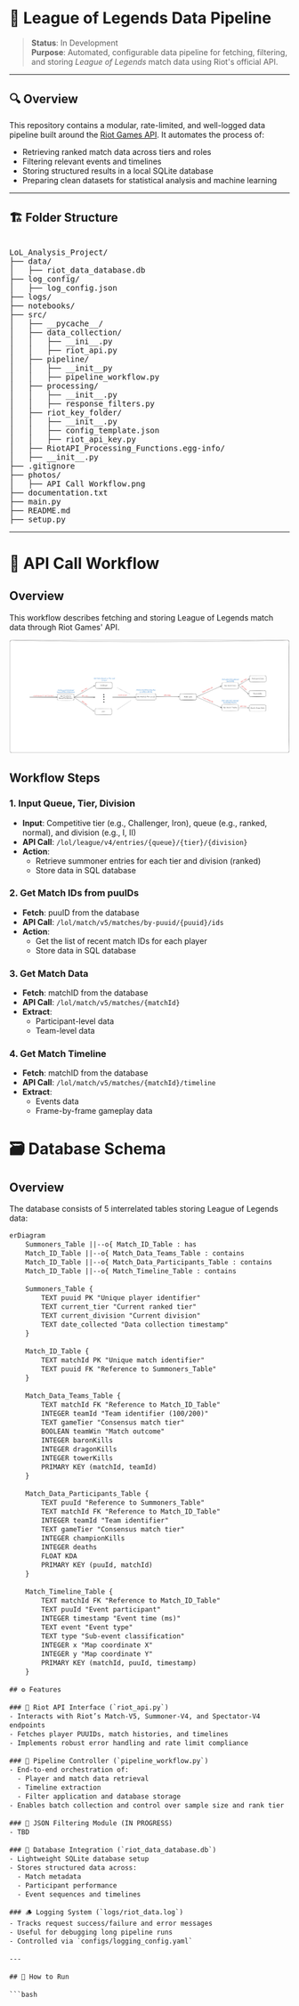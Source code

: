 # 🧩 League of Legends Data Pipeline

> **Status**: In Development  
> **Purpose**: Automated, configurable data pipeline for fetching, filtering, and storing *League of Legends* match data using Riot's official API.

---

## 🔍 Overview

This repository contains a modular, rate-limited, and well-logged data pipeline built around the [Riot Games API](https://developer.riotgames.com/). It automates the process of:

- Retrieving ranked match data across tiers and roles
- Filtering relevant events and timelines
- Storing structured results in a local SQLite database
- Preparing clean datasets for statistical analysis and machine learning

---

## 🏗️ Folder Structure

<pre>

LoL_Analysis_Project/
├── data/
│   ├── riot_data_database.db
├── log_config/
│   ├── log_config.json
├── logs/
├── notebooks/
├── src/
│   ├── __pycache__/
│   ├── data_collection/
│   │   ├── __ini__.py
│   │   ├── riot_api.py
│   ├── pipeline/
│   │   ├── __init__py
│   │   ├── pipeline_workflow.py
│   ├── processing/
│   │   ├── __init__.py
│   │   ├── response_filters.py
│   ├── riot_key_folder/
│   │   ├── __init__.py
│   │   ├── config_template.json
│   │   ├── riot_api_key.py
│   ├── RiotAPI_Processing_Functions.egg-info/
│   ├── __init__.py
├── .gitignore
├── photos/
│   ├── API Call Workflow.png
├── documentation.txt
├── main.py
├── README.md
├── setup.py
</pre>
---

# 🔁 API Call Workflow

## Overview
This workflow describes fetching and storing League of Legends match data through Riot Games' API.

![API Call Workflow](photos/API_Call_Workflow.png)

## Workflow Steps

### 1. Input Queue, Tier, Division
- **Input**: Competitive tier (e.g., Challenger, Iron), queue (e.g., ranked, normal), and division (e.g., I, II)
- **API Call**: `/lol/league/v4/entries/{queue}/{tier}/{division}`
- **Action**: 
  - Retrieve summoner entries for each tier and division (ranked)
  - Store data in SQL database

### 2. Get Match IDs from puuIDs
- **Fetch**: puuID from the database
- **API Call**: `/lol/match/v5/matches/by-puuid/{puuid}/ids`
- **Action**: 
  - Get the list of recent match IDs for each player
  - Store data in SQL database

### 3. Get Match Data
- **Fetch**: matchID from the database
- **API Call**: `/lol/match/v5/matches/{matchId}`
- **Extract**: 
  - Participant-level data
  - Team-level data

### 4. Get Match Timeline
- **Fetch**: matchID from the database
- **API Call**: `/lol/match/v5/matches/{matchId}/timeline`
- **Extract**: 
  - Events data
  - Frame-by-frame gameplay data

# 🗃️ Database Schema

## Overview
The database consists of 5 interrelated tables storing League of Legends data:

```mermaid
erDiagram
    Summoners_Table ||--o{ Match_ID_Table : has
    Match_ID_Table ||--o{ Match_Data_Teams_Table : contains
    Match_ID_Table ||--o{ Match_Data_Participants_Table : contains
    Match_ID_Table ||--o{ Match_Timeline_Table : contains

    Summoners_Table {
        TEXT puuid PK "Unique player identifier"
        TEXT current_tier "Current ranked tier"
        TEXT current_division "Current division"
        TEXT date_collected "Data collection timestamp"
    }

    Match_ID_Table {
        TEXT matchId PK "Unique match identifier"
        TEXT puuid FK "Reference to Summoners_Table"
    }

    Match_Data_Teams_Table {
        TEXT matchId FK "Reference to Match_ID_Table"
        INTEGER teamId "Team identifier (100/200)"
        TEXT gameTier "Consensus match tier"
        BOOLEAN teamWin "Match outcome"
        INTEGER baronKills
        INTEGER dragonKills
        INTEGER towerKills
        PRIMARY KEY (matchId, teamId)
    }

    Match_Data_Participants_Table {
        TEXT puuId "Reference to Summoners_Table"
        TEXT matchId FK "Reference to Match_ID_Table"
        INTEGER teamId "Team identifier"
        TEXT gameTier "Consensus match tier"
        INTEGER championKills
        INTEGER deaths
        FLOAT KDA
        PRIMARY KEY (puuId, matchId)
    }

    Match_Timeline_Table {
        TEXT matchId FK "Reference to Match_ID_Table"
        TEXT puuId "Event participant"
        INTEGER timestamp "Event time (ms)"
        TEXT event "Event type"
        TEXT type "Sub-event classification"
        INTEGER x "Map coordinate X"
        INTEGER y "Map coordinate Y"
        PRIMARY KEY (matchId, puuId, timestamp)
    }

## ⚙️ Features

### 🔗 Riot API Interface (`riot_api.py`)
- Interacts with Riot’s Match-V5, Summoner-V4, and Spectator-V4 endpoints
- Fetches player PUUIDs, match histories, and timelines
- Implements robust error handling and rate limit compliance

### 🧠 Pipeline Controller (`pipeline_workflow.py`)
- End-to-end orchestration of:
  - Player and match data retrieval
  - Timeline extraction
  - Filter application and database storage
- Enables batch collection and control over sample size and rank tier

### 🧼 JSON Filtering Module (IN PROGRESS)
- TBD

### 🧱 Database Integration (`riot_data_database.db`)
- Lightweight SQLite database setup
- Stores structured data across:
  - Match metadata
  - Participant performance
  - Event sequences and timelines

### 🪵 Logging System (`logs/riot_data.log`)
- Tracks request success/failure and error messages
- Useful for debugging long pipeline runs
- Controlled via `configs/logging_config.yaml`

---

## 🧪 How to Run

```bash

